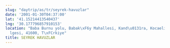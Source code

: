 ```yaml
---
slug: "daytrip/as/tr/seyrek-havuzlar"
date: '2001-01-30T04:37:00'
lat: '41.15214413540437'
lng: '30.177796857910153'
location: "Baba Burnu yolu, Babak\xF6y Mahallesi, Kand\u0131ra, Kocaeli, Marmara B\xF6\
  lgesi, 41600, T\xFCrkiye"
title: SEYREK HAVUZLAR
---
```




